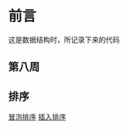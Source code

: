 # 前言 
这是数据结构时，所记录下来的代码


## 第八周

## 排序
[冒泡排序](https://github.com/hcn486/mooc/blob/master/排序/冒泡排序) [插入排序](https://github.com/hcn486/mooc/blob/master/排序/插入排序)
